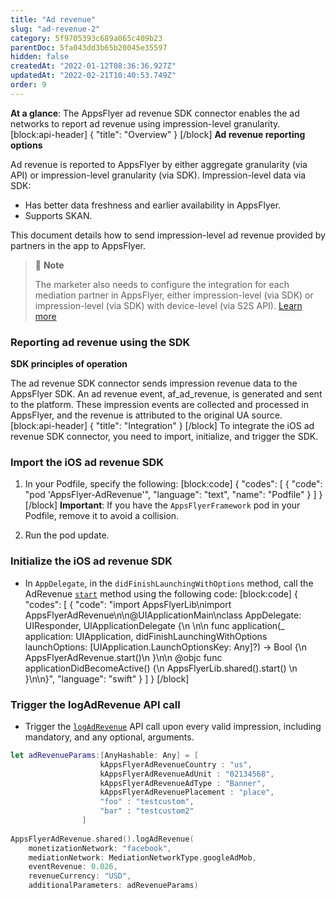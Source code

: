 ```yaml
---
title: "Ad revenue"
slug: "ad-revenue-2"
category: 5f9705393c689a065c409b23
parentDoc: 5fa043dd3b65b20045e35597
hidden: false
createdAt: "2022-01-12T08:36:36.927Z"
updatedAt: "2022-02-21T10:40:53.749Z"
order: 9
---
```

**At a glance**: The AppsFlyer ad revenue SDK connector enables the ad networks to report ad revenue using impression-level granularity.
[block:api-header]
{
  "title": "Overview"
}
[/block]
**Ad revenue reporting options**

Ad revenue is reported to AppsFlyer by either aggregate granularity (via API) or impression-level granularity (via SDK). Impression-level data via SDK:
- Has better data freshness and earlier availability in AppsFlyer.
- Supports SKAN. 

This document details how to send impression-level ad revenue provided by partners in the app to AppsFlyer. 
> 📘 **Note**
>
> The marketer also needs to configure the integration for each mediation partner in AppsFlyer, either impression-level (via SDK) or impression-level (via SDK) with device-level (via S2S API). [Learn more](https://support.appsflyer.com/hc/en-us/articles/217490046#connect-to-ad-revenue-integrated-partners)

### Reporting ad revenue using the SDK

**SDK principles of operation**

The ad revenue SDK connector sends impression revenue data to the AppsFlyer SDK. An ad revenue event, af_ad_revenue, is generated and sent to the platform. These impression events are collected and processed in AppsFlyer, and the revenue is attributed to the original UA source.
[block:api-header]
{
  "title": "Integration"
}
[/block]
To integrate the iOS ad revenue SDK connector, you need to import, initialize, and trigger the SDK.

### Import the iOS ad revenue SDK

1. In your Podfile, specify the following: 
[block:code]
{
  "codes": [
    {
      "code": "pod 'AppsFlyer-AdRevenue'",
      "language": "text",
      "name": "Podfile"
    }
  ]
}
[/block]
**Important**: If you have the `AppsFlyerFramework` pod in your Podfile, remove it to avoid a collision.

2. Run the pod update.

### Initialize the iOS ad revenue SDK

- In `AppDelegate`, in the `didFinishLaunchingWithOptions` method, call the AdRevenue [`start`](https://dev.appsflyer.com/hc/docs/appsflyeradrevenue-1#start) method using the following code:
[block:code]
{
  "codes": [
    {
      "code": "import AppsFlyerLib\nimport AppsFlyerAdRevenue\n\n@UIApplicationMain\nclass AppDelegate: UIResponder, UIApplicationDelegate {\n  \n\n    func application(_ application: UIApplication, didFinishLaunchingWithOptions launchOptions: [UIApplication.LaunchOptionsKey: Any]?) -> Bool {\n       AppsFlyerAdRevenue.start()\n    }\n\n     @objc func applicationDidBecomeActive() {\n        AppsFlyerLib.shared().start()        \n    }\n\n}",
      "language": "swift"
    }
  ]
}
[/block]
### Trigger the logAdRevenue API call

- Trigger the [`logAdRevenue`](https://dev.appsflyer.com/hc/docs/appsflyeradrevenue-1#logadrevenue) API call upon every valid impression, including mandatory, and any optional, arguments.

```swift
let adRevenueParams:[AnyHashable: Any] = [
                    kAppsFlyerAdRevenueCountry : "us",
                    kAppsFlyerAdRevenueAdUnit : "02134568",
                    kAppsFlyerAdRevenueAdType : "Banner",
                    kAppsFlyerAdRevenuePlacement : "place",
                    "foo" : "testcustom",
                    "bar" : "testcustom2"
                ]
                
AppsFlyerAdRevenue.shared().logAdRevenue(
    monetizationNetwork: "facebook",
    mediationNetwork: MediationNetworkType.googleAdMob,
    eventRevenue: 0.026,
    revenueCurrency: "USD",
    additionalParameters: adRevenueParams)
```

